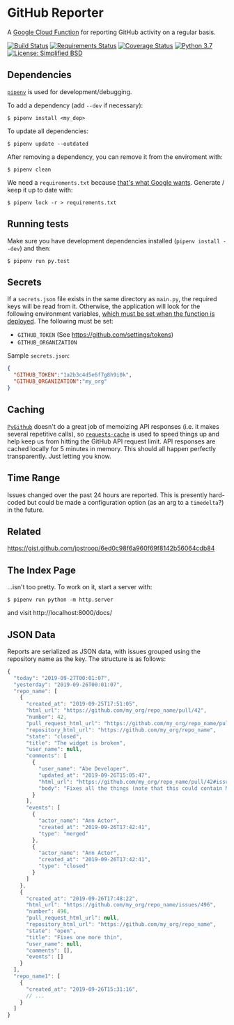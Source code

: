 # GitHub Reporter

A [Google Cloud Function](https://cloud.google.com/functions/) for reporting GitHub activity on a regular basis.

[![Build Status](https://travis-ci.org/jpstroop/issue-reporter.svg?branch=master)](https://travis-ci.org/jpstroop/issue-reporter)
[![Requirements Status](https://requires.io/github/jpstroop/issue-reporter/requirements.svg?branch=tests)](https://requires.io/github/jpstroop/issue-reporter/requirements/?branch=master)
[![Coverage Status](https://coveralls.io/repos/github/jpstroop/issue-reporter/badge.svg?branch=master)](https://coveralls.io/github/jpstroop/issue-reporter?branch=master)
[![Python 3.7](https://img.shields.io/badge/python-3.7-yellow.svg)](https://img.shields.io/badge/python-3.7-yellow.svg)
[![License: Simplified BSD](https://img.shields.io/badge/license-Simplified%20BSD-blue.svg)](https://github.com/jpstroop/issue-reporter/blob/master/LICENSE)

## Dependencies

[`pipenv`](https://github.com/pypa/pipenv) is used for development/debugging.

To add a dependency (add `--dev` if necessary):
```
$ pipenv install <my_dep>
```
To update all dependencies:
```
$ pipenv update --outdated
```
After removing a dependency, you can remove it from the enviroment with:
```
$ pipenv clean
```
We need a `requirements.txt` because [that's what Google wants](https://cloud.google.com/functions/docs/writing/specifying-dependencies-python). Generate / keep it up to date with:
```
$ pipenv lock -r > requirements.txt
```

## Running tests

Make sure you have development dependencies installed (`pipenv install --dev`) and then:
```
$ pipenv run py.test
```

## Secrets

If a `secrets.json` file exists in the same directory as `main.py`, the required keys will be read from it. Otherwise, the application will look for the following environment variables, [which must be set when the function is deployed](https://cloud.google.com/functions/docs/env-var). The following must be set:

 * `GITHUB_TOKEN` (See https://github.com/settings/tokens)
 * `GITHUB_ORGANIZATION`

Sample `secrets.json`:

```json
{
  "GITHUB_TOKEN":"1a2b3c4d5e6f7g8h9i0k",
  "GITHUB_ORGANIZATION":"my_org"
}
```

## Caching

[`PyGithub`](https://github.com/PyGithub/PyGithub) doesn't do a great job of memoizing API responses (i.e. it makes several repetitive calls), so [`requests-cache`](https://github.com/reclosedev/requests-cache) is used to speed things up and help keep us from hitting the GitHub API request limit. API responses are cached locally for 5 minutes in memory. This should all happen perfectly transparently. Just letting you know.

## Time Range

Issues changed over the past 24 hours are reported. This is presently hard-coded but could be made a configuration option (as an arg to a `timedelta`?) in the future.

## Related

https://gist.github.com/jpstroop/6ed0c98f6a960f69f8142b56064cdb84

## The Index Page

...isn't too pretty. To work on it, start a server with:

```
$ pipenv run python -m http.server
```
and visit http://localhost:8000/docs/

## JSON Data

Reports are serialized as JSON data, with issues grouped using the repository name as the key. The structure is as follows:

```javascript
{
  "today": "2019-09-27T00:01:07",
  "yesterday": "2019-09-26T00:01:07",
  "repo_name": [
    {
      "created_at": "2019-09-25T17:51:05",
      "html_url": "https://github.com/my_org/repo_name/pull/42",
      "number": 42,
      "pull_request_html_url": "https://github.com/my_org/repo_name/pull/42",
      "repository_html_url": "https://github.com/my_org/repo_name",
      "state": "closed",
      "title": "The widget is broken",
      "user_name": null,
      "comments": [
        {
          "user_name": "Abe Developer",
          "updated_at": "2019-09-26T15:05:47",
          "html_url": "https://github.com/my_org/repo_name/pull/42#issuecomment-535137315",
          "body": "Fixes all the things (note that this could contain Markdown)"
        }
      ],
      "events": [
        {
          "actor_name": "Ann Actor",
          "created_at": "2019-09-26T17:42:41",
          "type": "merged"
        },
        {
          "actor_name": "Ann Actor",
          "created_at": "2019-09-26T17:42:41",
          "type": "closed"
        }
      ]
    },
    {
      "created_at": "2019-09-26T17:48:22",
      "html_url": "https://github.com/my_org/repo_name/issues/496",
      "number": 496,
      "pull_request_html_url": null,
      "repository_html_url": "https://github.com/my_org/repo_name",
      "state": "open",
      "title": "Fixes one more thin",
      "user_name": null,
      "comments": [],
      "events": []
    }
  ],
  "repo_name1": [
    {
      "created_at": "2019-09-26T15:31:16",
      // ...
    }
  ]
}
```
